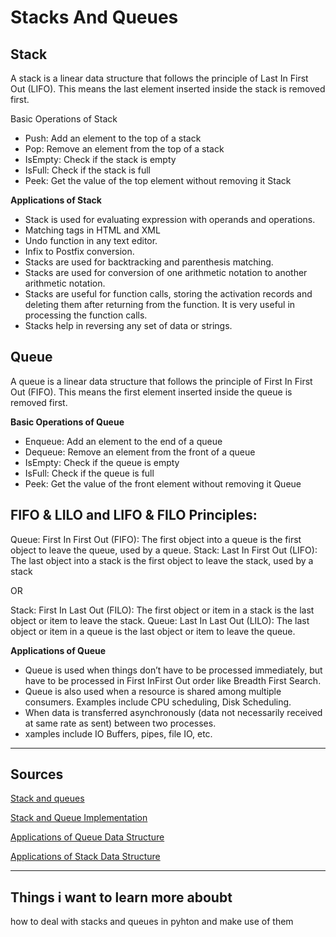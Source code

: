 # Stacks And Queues

## Stack

A stack is a linear data structure that follows the principle of Last In First Out (LIFO). This means the last element inserted inside the stack is removed first.

Basic Operations of Stack

* Push: Add an element to the top of a stack
* Pop: Remove an element from the top of a stack
* IsEmpty: Check if the stack is empty
* IsFull: Check if the stack is full
* Peek: Get the value of the top element without removing it Stack

**Applications of Stack**

   * Stack is used for evaluating expression with operands and operations.
   * Matching tags in HTML and XML
   * Undo function in any text editor.
   * Infix to Postfix conversion.
   * Stacks are used for backtracking and parenthesis matching.
   * Stacks are used for conversion of one arithmetic notation to another arithmetic notation.
   * Stacks are useful for function calls, storing the activation records and deleting them after returning from the function. It is very useful in processing the function calls.
   * Stacks help in reversing any set of data or strings.

## Queue

A queue is a linear data structure that follows the principle of First In First Out (FIFO). This means the first element inserted inside the queue is removed first.

**Basic Operations of Queue**

   * Enqueue: Add an element to the end of a queue
   * Dequeue: Remove an element from the front of a queue
   * IsEmpty: Check if the queue is empty
   * IsFull: Check if the queue is full
   * Peek: Get the value of the front element without removing it Queue

## FIFO & LILO and LIFO & FILO Principles:

Queue: First In First Out (FIFO): The first object into a queue is the first object to leave the queue, used by a queue.
Stack: Last In First Out (LIFO): The last object into a stack is the first object to leave the stack, used by a stack

OR

Stack: First In Last Out (FILO): The first object or item in a stack is the last object or item to leave the stack.
Queue: Last In Last Out (LILO): The last object or item in a queue is the last object or item to leave the queue.

**Applications of Queue**

   * Queue is used when things don’t have to be processed immediately, but have to be processed in First InFirst Out order like Breadth First Search.
   * Queue is also used when a resource is shared among multiple consumers. Examples include CPU scheduling, Disk Scheduling.
   * When data is transferred asynchronously (data not necessarily received at same rate as sent) between two processes.  
   *  xamples include IO Buffers, pipes, file IO, etc.


***

## Sources

[Stack and queues](https://everythingcomputerscience.com/discrete_mathematics/Stacks_and_Queues.html)

[Stack and Queue Implementation](https://www.programiz.com/dsa/stack)

[Applications of Queue Data Structure](https://www.geeksforgeeks.org/applications-of-queue-data-structure/)

[Applications of Stack Data Structure](https://www.geeksforgeeks.org/applications-advantages-and-disadvantages-of-stack/)



***


## Things i want to learn more aboubt 

how to deal with stacks and queues in pyhton and make use of them

